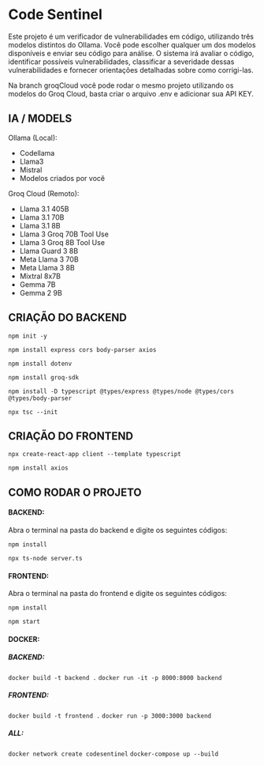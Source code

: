 # Code Sentinel

Este projeto é um verificador de vulnerabilidades em código, utilizando três modelos distintos do Ollama. Você pode escolher qualquer um dos modelos disponíveis e enviar seu código para análise. O sistema irá avaliar o código, identificar possíveis vulnerabilidades, classificar a severidade dessas vulnerabilidades e fornecer orientações detalhadas sobre como corrigi-las.

Na branch groqCloud você pode rodar o mesmo projeto utilizando os modelos do Groq Cloud, basta criar o arquivo .env e adicionar sua API KEY.

## IA / MODELS

Ollama (Local):

- Codellama
- Llama3
- Mistral
- Modelos criados por você

Groq Cloud (Remoto):

- Llama 3.1 405B
- Llama 3.1 70B
- Llama 3.1 8B
- Llama 3 Groq 70B Tool Use
- Llama 3 Groq 8B Tool Use
- Llama Guard 3 8B
- Meta Llama 3 70B
- Meta Llama 3 8B
- Mixtral 8x7B
- Gemma 7B
- Gemma 2 9B

## CRIAÇÃO DO BACKEND

`npm init -y`

`npm install express cors body-parser axios`

`npm install dotenv`

`npm install groq-sdk`

`npm install -D typescript @types/express @types/node @types/cors @types/body-parser`

`npx tsc --init`

## CRIAÇÃO DO FRONTEND

`npx create-react-app client --template typescript`

`npm install axios`

## COMO RODAR O PROJETO

#### BACKEND:

Abra o terminal na pasta do backend e digite os seguintes códigos:

`npm install`

`npx ts-node server.ts`

#### FRONTEND:

Abra o terminal na pasta do frontend e digite os seguintes códigos:

`npm install`

`npm start`

#### DOCKER:

##### BACKEND:

`docker build -t backend .`
`docker run -it -p 8000:8000 backend`

##### FRONTEND:

`docker build -t frontend .`
`docker run -p 3000:3000 backend`

##### ALL:

`docker network create codesentinel`
`docker-compose up --build`
